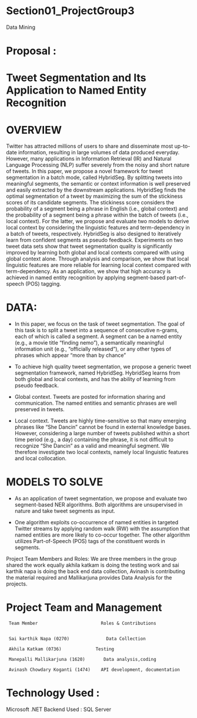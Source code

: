 # Section01_ProjectGroup3
Data Mining

# Proposal :

# Tweet Segmentation and Its Application to Named Entity Recognition

# OVERVIEW
Twitter has attracted millions of users to share and disseminate most up-to-date information, resulting in large volumes of data produced everyday. However, many applications in Information Retrieval (IR) and Natural Language Processing (NLP) suffer severely from the noisy and short nature of tweets. In this paper, we propose a novel framework for tweet segmentation in a batch mode, called HybridSeg. By splitting tweets into meaningful segments, the semantic or context information is well preserved and easily extracted by the downstream applications. HybridSeg finds the optimal segmentation of a tweet by maximizing the sum of the stickiness scores of its candidate segments. The stickiness score considers the probability of a segment being a phrase in English (i.e., global context) and the probability of a segment being a phrase within the batch of tweets (i.e., local context). For the latter, we propose and evaluate two models to derive local context by considering the linguistic features and term-dependency in a batch of tweets, respectively. HybridSeg is also designed to iteratively learn from confident segments as pseudo feedback. Experiments on two tweet data sets show that tweet segmentation quality is significantly improved by learning both global and local contexts compared with using global context alone. Through analysis and comparison, we show that local linguistic features are more reliable for learning local context compared with term-dependency. As an application, we show that high accuracy is achieved in named entity recognition by applying segment-based part-of-speech (POS) tagging.


# DATA:

+ In this paper, we focus on the task of tweet segmentation. The goal of this task is to split a tweet into a sequence of consecutive n-grams, each of which is called a segment. A segment can be a named entity (e.g., a movie title “finding nemo”), a semantically meaningful information unit (e.g., “officially released”), or any other types of phrases which appear “more than by chance”

+ To achieve high quality tweet segmentation, we propose a generic tweet segmentation framework, named HybridSeg. HybridSeg learns from both global and local contexts, and has the ability of learning from pseudo feedback.

+ Global context. Tweets are posted for information sharing and communication. The named entities and semantic phrases are well preserved in tweets.

+ Local context. Tweets are highly time-sensitive so that many emerging phrases like “She Dancin” cannot be found in external knowledge bases. However, considering a large number of tweets published within a short time period (e.g., a day) containing the phrase, it is not difficult to recognize “She Dancin” as a valid and meaningful segment. We therefore investigate two local contexts, namely local linguistic features and local collocation.

# MODELS TO SOLVE

+ As an application of tweet segmentation, we propose and evaluate two segment-based NER algorithms. Both algorithms are unsupervised in nature and take tweet segments as input.

+ One algorithm exploits co-occurrence of named entities in targeted Twitter streams by applying random walk (RW) with the assumption that named entities are more likely to co-occur together.
The other algorithm utilizes Part-of-Speech (POS) tags of the constituent words in segments.

Project Team Members and Roles:
We are three members in the group shared the work equally akhila katkam is doing the testing work and sai karthik napa is doing the back end data collection, Avinash is contributing the material required and  Mallikarjuna provides Data Analysis for the projects.

# Project Team and Management

     Team Member                        Roles & Contributions
 
   
     Sai karthik Napa (0270)	          Data Collection               
  
     Akhila Katkam (0736)	          Testing
   
     Manepalli Mallikarjuna (1620)	     Data analysis,coding
     
     Avinash Chowdary Koganti (1474)	API development, documentation


# Technology Used : 
  Microsoft .NET Backend Used : SQL Server 

